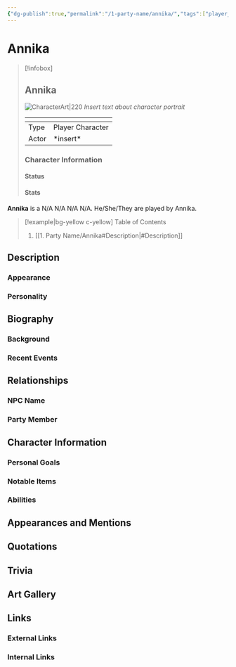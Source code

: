 ```yaml
---
{"dg-publish":true,"permalink":"/1-party-name/annika/","tags":["player_character"]}
---
```


# Annika
> [!infobox]
> ## **Annika**
> ![CharacterArt|220](https://encrypted-tbn0.gstatic.com/images?q=tbn:ANd9GcR0qAyHWqphrd9sdj7KtA7Pu4iX-bxcnKBdBw&s)
> *Insert text about character portrait*
> <table><colgroup></colgroup><thead><tr><th></th><th></th></tr></thead><tbody><tr><td>Type</td><td>Player Character</td></tr><tr><td>Actor</td><td>*insert*</td></tr><tr></tbody></table>
> <h3> Character Information </h3>
> 
> <h4> Status </h4>
> 
> <h4> Stats </h4>
> 

**Annika** is a N/A N/A N/A N/A. He/She/They are played by Annika.

> [!example|bg-yellow c-yellow] Table of Contents 
> 1. [[1. Party Name/Annika#Description\|#Description]]

## Description
### Appearance
### Personality

## Biography
### Background
### Recent Events

## Relationships 
### NPC Name
### Party Member

## Character Information
### Personal Goals 
### Notable Items
### Abilities 

## Appearances and Mentions

## Quotations

## Trivia

## Art Gallery

## Links
### External Links
### Internal Links